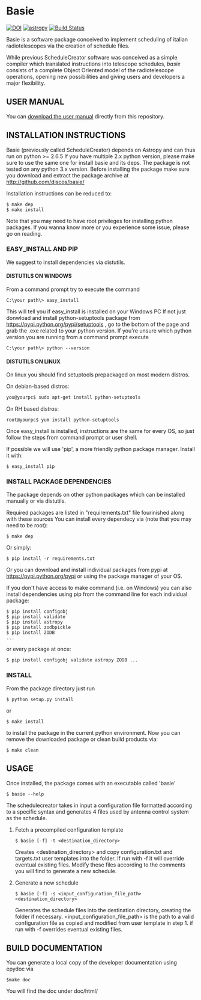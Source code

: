 # Basie

[![DOI](https://zenodo.org/badge/19074/discos/basie.svg)](https://zenodo.org/badge/latestdoi/19074/discos/basie)
[![astropy](http://img.shields.io/badge/powered%20by-AstroPy-orange.svg?style=flat)](http://www.astropy.org/)
[![Build Status](https://travis-ci.org/discos/basie.svg?branch=master)](https://travis-ci.org/discos/basie)

Basie is a software package conceived to implement scheduling of
italian radiotelescopes via the creation of schedule files.

While previous ScheduleCreator software was conceived as a simple compiler
which translated instructions into telescope schedules, *basie* consists
of a complete Object Oriented model of the radiotelescope operations, opening
new possibilities and giving users and developers a major flexibility. 

## USER MANUAL

You can 
[download the user manual](http://github.com/discos/basie/raw/master/Basie_user_manual.pdf) directly from this repository.

## INSTALLATION INSTRUCTIONS

Basie (previously called ScheduleCreator) depends on Astropy and can thus run on
python >= 2.6.5  If you have multiple 2.x python version, please make sure to use the same one for install basie and its deps.
The package is not tested on any python 3.x version.
Before installing the package make sure you download and extract the package
archive at
http://github.com/discos/basie/

Installation instructions can be reduced to:

```
$ make dep
$ make install
```

Note that you may need to have root privileges for installing python packages.
If you wanna know more or you experience some issue, please go on reading.

### EASY_INSTALL AND PIP

We suggest to install dependencies via distutils.

#### DISTUTILS ON WINDOWS

From a command prompt try to execute the command

```
C:\your path\> easy_install
```

This will tell you if easy_install is installed on your Windows PC
If not just donwload and install python-setuptools package from
https://pypi.python.org/pypi/setuptools , go to the bottom of the page
and grab the .exe related to your python version. 
If you're unsure which python version you are running from a command
prompt execute 

```
C:\your path\> python --version
```

#### DISTUTILS ON LINUX

On linux you should find setuptools prepackaged on most modern distros. 

On debian-based distros:

```bash
you@yourpc$ sudo apt-get install python-setuptools
```

On RH based distros:

```
root@yourpc$ yum install python-setuptools
```

Once easy_install is installed, instructions are the same for every
OS, so just follow the steps from command prompt or user shell. 

If possible we will use 'pip', a more friendly python package manager. 
Install it with:

```
$ easy_install pip
```

### INSTALL PACKAGE DEPENDENCIES

The package depends on other python packages which can be installed manually
or via distutils.

Required packages are listed in "requirements.txt" file fourinished along with
these sources
You can install every dependecy via (note that you may need to be root): 

```
$ make dep
```
Or simply:

```
$ pip install -r requirements.txt
```

Or you can download and install individual packages from
pypi at https://pypi.python.org/pypi or using the package manager of your OS.

If you don't have access to make command (i.e. on Windows) you can also install
dependencies using pip from the command line for each individual package:

```
$ pip install configobj
$ pip install validate
$ pip install astropy
$ pip install zodbpickle
$ pip install ZODB
...
```

or every package at once:

```
$ pip install configobj validate astropy ZODB ...
```

### INSTALL

From the package directory just run

```
$ python setup.py install 
```

or

```
$ make install
```

to install the package in the current python environment.
Now you can remove the downloaded package or clean build products via:

```
$ make clean
```

## USAGE

Once installed, the package comes with an executable called 'basie'

```
$ basie --help 
```

The schedulecreator takes in input a configuration file formatted according to a
specific syntax and generates 4 files used by antenna control system as the
schedule.

1. Fetch a precompiled configuration template 
    ```
    $ basie [-f] -t <destination_directory>
    ```
    Creates <destination_directory> and copy configuration.txt and targets.txt user
    templates into the folder. If run with -f it will override eventual existing
    files.
    Modify these files according to the comments you will find to generate a new schedule.

2. Generate a new schedule
    ```
    $ basie [-f] -s <input_configuration_file_path> <destination_directory>
    ```
    Generates the schedule files into the destination directory, creating the
    folder if necessary. 
    <input_configuration_file_path> is the path to a valid configuration file as copied
    and modified from user template in step 1.
    if run with -f overrides eventual existing files.


## BUILD DOCUMENTATION

You can generate a local copy of the developer documentation using epydoc via

```
$make doc
```

You will find the doc under doc/html/ 

